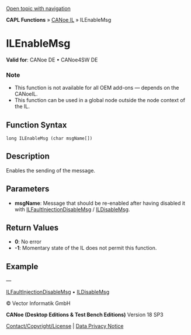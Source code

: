 [Open topic with navigation](../../../../../CANoeDEFamily.htm#Topics/CAPLFunctions/CANoeIL/Functions/CAPLfunctionILEnableMsg.md)

**CAPL Functions** » [CANoe IL](../CAPLfunctionsCANoeILOverview.md) » ILEnableMsg

# ILEnableMsg

**Valid for**: CANoe DE • CANoe4SW DE

### Note

- This function is not available for all OEM add-ons — depends on the CANoeIL.
- This function can be used in a global node outside the node context of the IL.

## Function Syntax

```
long ILEnableMsg (char msgName[])
```

## Description

Enables the sending of the message.

## Parameters

- **msgName**: Message that should be re-enabled after having disabled it with [ILFaultInjectionDisableMsg](CAPLfunctionILFaultInjectionDisableMsg.md) / [ILDisableMsg](CAPLfunctionILDisableMsg.md).

## Return Values

- **0**: No error
- **-1**: Momentary state of the IL does not permit this function.

## Example

—

[ILFaultInjectionDisableMsg](CAPLfunctionILFaultInjectionDisableMsg.md) • [ILDisableMsg](CAPLfunctionILDisableMsg.md)

© Vector Informatik GmbH

**CANoe (Desktop Editions & Test Bench Editions)** Version 18 SP3

[Contact/Copyright/License](../../../Shared/ContactCopyrightLicense.md) | [Data Privacy Notice](https://www.vector.com/int/en/company/get-info/privacy-policy/)